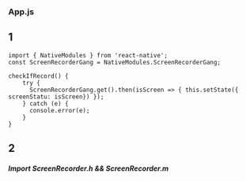 ### App.js

## 1
```
import { NativeModules } from 'react-native';
const ScreenRecorderGang = NativeModules.ScreenRecorderGang;
```

```
checkIfRecord() {
    try {
      ScreenRecorderGang.get().then(isScreen => { this.setState({ screenStatu: isScreen}) });
    } catch (e) {
      console.error(e);
    }
}
```
## 2
##### Import ScreenRecorder.h && ScreenRecorder.m

